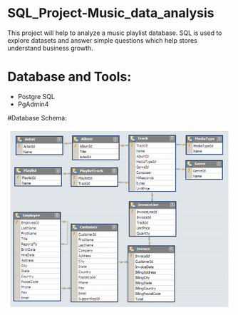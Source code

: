 # SQL_Project-Music_data_analysis

This project will help to analyze a music playlist database. SQL is used to explore datasets and answer simple questions which help stores understand business growth.

# Database and Tools:

- Postgre SQL
- PgAdmin4

#Database Schema:


![Music Store Database Schema](https://github.com/KiranParihar/SQL_Project-Music_data_analysis/blob/main/Music_Database_Schema.png)

